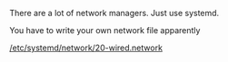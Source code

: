 There are a lot of network managers. Just use systemd.

You have to write your own network file apparently

[/etc/systemd/network/20-wired.network](config/20-wired.network)